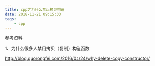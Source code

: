 ```yaml
---
title: cpp之为什么禁止拷贝构造
date: 2018-11-21 09:15:33
tags:
	- cpp
---
```




参考资料

1、为什么很多人禁用拷贝（复制）构造函数

http://blog.guorongfei.com/2016/04/24/why-delete-copy-constructor/